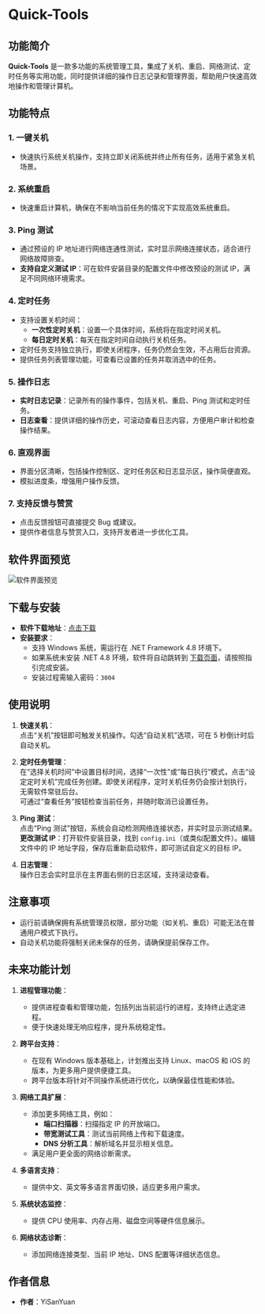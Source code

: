 # Quick-Tools

## 功能简介

**Quick-Tools** 是一款多功能的系统管理工具，集成了关机、重启、网络测试、定时任务等实用功能，同时提供详细的操作日志记录和管理界面，帮助用户快速高效地操作和管理计算机。

## 功能特点

### 1. 一键关机
- 快速执行系统关机操作，支持立即关闭系统并终止所有任务，适用于紧急关机场景。

### 2. 系统重启
- 快速重启计算机，确保在不影响当前任务的情况下实现高效系统重启。

### 3. Ping 测试
- 通过预设的 IP 地址进行网络连通性测试，实时显示网络连接状态，适合进行网络故障排查。
- **支持自定义测试 IP**：可在软件安装目录的配置文件中修改预设的测试 IP，满足不同网络环境需求。

### 4. 定时任务
- 支持设置关机时间：
  - **一次性定时关机**：设置一个具体时间，系统将在指定时间关机。
  - **每日定时关机**：每天在指定时间自动执行关机任务。
- 定时任务支持独立执行，即使关闭程序，任务仍然会生效，不占用后台资源。
- 提供任务列表管理功能，可查看已设置的任务并取消选中的任务。

### 5. 操作日志
- **实时日志记录**：记录所有的操作事件，包括关机、重启、Ping 测试和定时任务。
- **日志查看**：提供详细的操作历史，可滚动查看日志内容，方便用户审计和检查操作结果。

### 6. 直观界面
- 界面分区清晰，包括操作控制区、定时任务区和日志显示区，操作简便直观。
- 模拟进度条，增强用户操作反馈。

### 7. 支持反馈与赞赏
- 点击反馈按钮可直接提交 Bug 或建议。
- 提供作者信息与赞赏入口，支持开发者进一步优化工具。

## 软件界面预览

![软件界面预览](https://zero001.us.kg/webdav/document/2025-01-05.png)

## 下载与安装

- **软件下载地址**：[点击下载](https://github.com/boy86001/Quick-Tools/releases)
- **安装要求**：
  - 支持 Windows 系统，需运行在 .NET Framework 4.8 环境下。
  - 如果系统未安装 .NET 4.8 环境，软件将自动跳转到 [下载页面](https://dotnet.microsoft.com/download/dotnet-framework/net48)，请按照指引完成安装。
  - 安装过程需输入密码：`3004`

## 使用说明

1. **快速关机**：  
   点击“关机”按钮即可触发关机操作。勾选“自动关机”选项，可在 5 秒倒计时后自动关机。

2. **定时任务管理**：  
   在“选择关机时间”中设置目标时间，选择“一次性”或“每日执行”模式，点击“设定定时关机”完成任务创建。即使关闭程序，定时关机任务仍会按计划执行，无需软件常驻后台。  
   可通过“查看任务”按钮检查当前任务，并随时取消已设置任务。

3. **Ping 测试**：  
   点击“Ping 测试”按钮，系统会自动检测网络连接状态，并实时显示测试结果。  
   **更改测试 IP**：打开软件安装目录，找到 `config.ini`（或类似配置文件）。编辑文件中的 IP 地址字段，保存后重新启动软件，即可测试自定义的目标 IP。

4. **日志管理**：  
   操作日志会实时显示在主界面右侧的日志区域，支持滚动查看。

## 注意事项

- 运行前请确保拥有系统管理员权限，部分功能（如关机、重启）可能无法在普通用户模式下执行。
- 自动关机功能将强制关闭未保存的任务，请确保提前保存工作。

## 未来功能计划

1. **进程管理功能**：  
   - 提供进程查看和管理功能，包括列出当前运行的进程，支持终止选定进程。  
   - 便于快速处理无响应程序，提升系统稳定性。  

2. **跨平台支持**：  
   - 在现有 Windows 版本基础上，计划推出支持 Linux、macOS 和 iOS 的版本，为更多用户提供便捷工具。  
   - 跨平台版本将针对不同操作系统进行优化，以确保最佳性能和体验。

3. **网络工具扩展**：  
   - 添加更多网络工具，例如：
     - **端口扫描器**：扫描指定 IP 的开放端口。
     - **带宽测试工具**：测试当前网络上传和下载速度。
     - **DNS 分析工具**：解析域名并显示相关信息。
   - 满足用户更全面的网络诊断需求。

4. **多语言支持**：  
   - 提供中文、英文等多语言界面切换，适应更多用户需求。

5. **系统状态监控**：  
   - 提供 CPU 使用率、内存占用、磁盘空间等硬件信息展示。

6. **网络状态诊断**：  
   - 添加网络连接类型、当前 IP 地址、DNS 配置等详细状态信息。

## 作者信息

- **作者**：YiSanYuan
